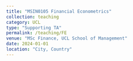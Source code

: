 ```yaml
---
title: "MSIN0105 Financial Econometrics"
collection: teaching
category: UCL
type: "Supporting TA"
permalink: /teaching/FE
venue: "MSc Finance, UCL School of Management"
date: 2024-01-01
location: "City, Country"
---
```

